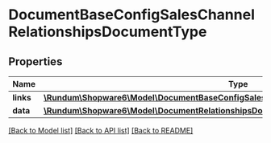 # DocumentBaseConfigSalesChannelRelationshipsDocumentType

## Properties
Name | Type | Description | Notes
------------ | ------------- | ------------- | -------------
**links** | [**\Rundum\Shopware6\Model\DocumentBaseConfigSalesChannelRelationshipsDocumentTypeLinks**](DocumentBaseConfigSalesChannelRelationshipsDocumentTypeLinks.md) |  | [optional] 
**data** | [**\Rundum\Shopware6\Model\DocumentRelationshipsDocumentTypeData**](DocumentRelationshipsDocumentTypeData.md) |  | [optional] 

[[Back to Model list]](../../README.md#documentation-for-models) [[Back to API list]](../../README.md#documentation-for-api-endpoints) [[Back to README]](../../README.md)

